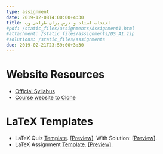 ```yaml
---
type: assignment
date: 2019-12-08T4:00:00+4:30
title: انتخاب استاد و درس برای طراحی وب
#pdf: /static_files/assignments/Assignment1.html
#attachment: /static_files/assignments/DS_A1.zip
#solutions: /static_files/assignments
due: 2019-02-21T23:59:00+3:30
---
```

# Website Resources
* [Official Syllabus](../static_files/materials/ComputerEng_OfficialSylabus.pdf)
* [Course website to Clone](https://github.com/sauleh/course_template)

# LaTeX Templates
* LaTeX Quiz [Template](../static_files/materials/QuizTemplate.zip). \[[Preview](../static_files/materials/QuizTemplate.pdf)\], With Solution: \[[Preview](../static_files/materials/QuizTemplate-Solution.pdf)\].
* LaTeX Assignment [Template](../static_files/materials/AssignmentTemplate.zip). \[[Preview](../static_files/materials/AssignmentTemplate.pdf)\].

